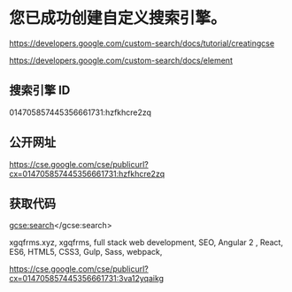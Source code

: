 # 您已成功创建自定义搜索引擎。  

https://developers.google.com/custom-search/docs/tutorial/creatingcse  

https://developers.google.com/custom-search/docs/element  



## 搜索引擎 ID  

014705857445356661731:hzfkhcre2zq


## 公开网址  

https://cse.google.com/cse/publicurl?cx=014705857445356661731:hzfkhcre2zq  


## 获取代码  

<script>
  (function() {
    var cx = '014705857445356661731:hzfkhcre2zq';
    var gcse = document.createElement('script');
    gcse.type = 'text/javascript';
    gcse.async = true;
    gcse.src = 'https://cse.google.com/cse.js?cx=' + cx;
    var s = document.getElementsByTagName('script')[0];
    s.parentNode.insertBefore(gcse, s);
  })();
</script>
<gcse:search></gcse:search>





xgqfrms.xyz, xgqfrms, full stack web development, SEO, Angular 2 , React, ES6, HTML5, CSS3, Gulp, Sass, webpack, 




https://cse.google.com/cse/publicurl?cx=014705857445356661731:3va12yqaikg  













